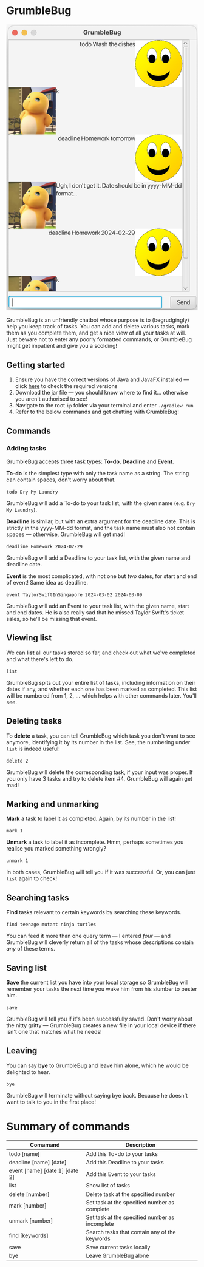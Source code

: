 # GrumbleBug

![GrumbleBug interaction](Ui.png "GrumbleBug Interaction")

GrumbleBug is an unfriendly chatbot whose purpose is to (begrudgingly) help you keep track of tasks. You can add and delete various tasks, mark them as you complete them, and get a nice view of all your tasks at will. Just beware not to enter any poorly formatted commands, or GrumbleBug might get impatient and give you a scolding!

## Getting started

1. Ensure you have the correct versions of Java and JavaFX installed — click [here](https://nus-cs2103-ay2324s2.github.io/website) to check the required versions
2. Download the jar file — you should know where to find it... otherwise you aren't authorised to see!
3. Navigate to the root `ip` folder via your terminal and enter `./gradlew run`
4. Refer to the below commands and get chatting with GrumbleBug!

## Commands

### Adding tasks

GrumbleBug accepts three task types: **To-do**, **Deadline** and **Event**.

**To-do** is the simplest type with only the task name as a string. The string can contain spaces, don't worry about that.

`todo Dry My Laundry`

GrumbleBug will add a To-do to your task list, with the given name (e.g. `Dry My Laundry`).

**Deadline** is similar, but with an extra argument for the deadline date. This is strictly in the yyyy-MM-dd format, and the task name must also not contain spaces — otherwise, GrumbleBug will get mad!

`deadline Homework 2024-02-29`

GrumbleBug will add a Deadline to your task list, with the given name and deadline date.

**Event** is the most complicated, with not one but _two_ dates, for start and end of event! Same idea as deadline.

`event TaylorSwiftInSingapore 2024-03-02 2024-03-09`

GrumbleBug will add an Event to your task list, with the given name, start and end dates. He is also really sad that he missed Taylor Swift's ticket sales, so he'll be missing that event.

## Viewing list

We can **list** all our tasks stored so far, and check out what we've completed and what there's left to do.

`list`

GrumbleBug spits out your entire list of tasks, including information on their dates if any, and whether each one has been marked as completed. This list will be numbered from 1, 2, ... which helps with other commands later. You'll see.

## Deleting tasks

To **delete** a task, you can tell GrumbleBug which task you don't want to see anymore, identifying it by its number in the list. See, the numbering under `list` is indeed useful!

`delete 2`

GrumbleBug will delete the corresponding task, if your input was proper. If you only have 3 tasks and try to delete item #4, GrumbleBug will again get mad!

## Marking and unmarking

**Mark** a task to label it as completed. Again, by its number in the list!

`mark 1`

**Unmark** a task to label it as incomplete. Hmm, perhaps sometimes you realise you marked something wrongly?

`unmark 1`

In both cases, GrumbleBug will tell you if it was successful. Or, you can just `list` again to check!

## Searching tasks

**Find** tasks relevant to certain keywords by searching these keywords.

`find teenage mutant ninja turtles`

You can feed it more than one query term — I entered _four_ — and GrumbleBug will cleverly return all of the tasks whose descriptions contain _any_ of these terms.

## Saving list

**Save** the current list you have into your local storage so GrumbleBug will remember your tasks the next time you wake him from his slumber to pester him.

`save`

GrumbleBug will tell you if it's been successfully saved. Don't worry about the nitty gritty — GrumbleBug creates a new file in your local device if there isn't one that matches what he needs!

## Leaving

You can say **bye** to GrumbleBug and leave him alone, which he would be delighted to hear.

`bye`

GrumbleBug will terminate without saying bye back. Because he doesn't want to talk to you in the first place!

# Summary of commands

| Comamand                       | Description                                    |
| ------------------------------ | ---------------------------------------------- |
| todo [name]                    | Add this To-do to your tasks                   |
| deadline [name] [date]         | Add this Deadline to your tasks                |
| event [name] [date 1] [date 2] | Add this Event to your tasks                   |
| list                           | Show list of tasks                             |
| delete [number]                | Delete task at the specified number            |
| mark [number]                  | Set task at the specified number as complete   |
| unmark [number]                | Set task at the specified number as incomplete |
| find [keywords]                | Search tasks that contain any of the keywords  |
| save                           | Save current tasks locally                     |
| bye                            | Leave GrumbleBug alone                         |
